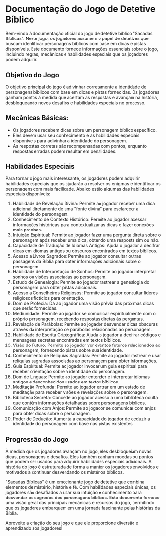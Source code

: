 # Documentação do Jogo de Detetive Bíblico

Bem-vindo à documentação oficial do jogo de detetive bíblico "Sacadas Bíblicas". Neste jogo, os jogadores assumem o papel de detetives que buscam identificar personagens bíblicos com base em dicas e pistas disponíveis. Este documento fornece informações essenciais sobre o jogo, incluindo regras, mecânicas e habilidades especiais que os jogadores podem adquirir.

## Objetivo do Jogo

O objetivo principal do jogo é adivinhar corretamente a identidade de personagens bíblicos com base em dicas e pistas fornecidas. Os jogadores ganham pontos à medida que acertam as respostas e avançam na história, desbloqueando novos desafios e habilidades especiais no processo.

## Mecânicas Básicas:

- Os jogadores recebem dicas sobre um personagem bíblico específico.
- Eles devem usar seu conhecimento e as habilidades especiais disponíveis para adivinhar a identidade do personagem.
- As respostas corretas são recompensadas com pontos, enquanto respostas erradas podem resultar em penalidades.

## Habilidades Especiais

Para tornar o jogo mais interessante, os jogadores podem adquirir habilidades especiais que os ajudarão a resolver os enigmas e identificar os personagens com mais facilidade. Abaixo estão algumas das habilidades especiais disponíveis:

1.	Habilidade de Revelação Divina: Permite ao jogador receber uma dica adicional diretamente de uma "fonte divina" para esclarecer a identidade do personagem.
2.	Conhecimento de Contexto Histórico: Permite ao jogador acessar informações históricas para contextualizar as dicas e fazer conexões mais precisas.
3.	Intuição Espiritual: Permite ao jogador fazer uma pergunta direta sobre o personagem após receber uma dica, obtendo uma resposta sim ou não.
4.	Capacidade de Tradução de Idiomas Antigos: Ajuda o jogador a decifrar dicas em idiomas antigos ou obscuros encontrados em textos bíblicos.
5.	Acesso a Livros Sagrados: Permite ao jogador consultar outras passagens da Bíblia para obter informações adicionais sobre o personagem.
6.	Habilidade de Interpretação de Sonhos: Permite ao jogador interpretar sonhos ou visões associadas ao personagem.
7.	Estudo de Genealogia: Permite ao jogador rastrear a genealogia do personagem para obter pistas adicionais.
8.	Acesso a Conselheiros Religiosos: Permite ao jogador consultar líderes religiosos fictícios para orientação.
9.	Dom de Profecia: Dá ao jogador uma visão prévia das próximas dicas que serão fornecidas.
10.	Mediunidade: Permite ao jogador se comunicar espiritualmente com o próprio personagem, recebendo respostas diretas às perguntas.
11.	Revelação de Parábolas: Permite ao jogador desvendar dicas obscuras através da interpretação de parábolas relacionadas ao personagem.
12.	Habilidade de Escrita Criptográfica: Ajuda o jogador a decifrar códigos e mensagens secretas encontradas em textos bíblicos.
13.	Visão do Futuro: Permite ao jogador ver eventos futuros relacionados ao personagem, fornecendo pistas sobre sua identidade.
14.	Conhecimento de Relíquias Sagradas: Permite ao jogador rastrear e usar relíquias sagradas associadas ao personagem para obter informações.
15.	Guia Espiritual: Permite ao jogador invocar um guia espiritual para receber orientação sobre a identidade do personagem.
16.	Dom de Línguas: Permite ao jogador entender e interpretar idiomas antigos e desconhecidos usados em textos bíblicos.
17.	Meditação Profunda: Permite ao jogador entrar em um estado de meditação para receber visões e revelações sobre o personagem.
18.	Biblioteca Secreta: Concede ao jogador acesso a uma biblioteca oculta que contém informações detalhadas sobre personagens bíblicos.
19.	Comunicação com Anjos: Permite ao jogador se comunicar com anjos para obter dicas sobre o personagem.
20.	Poder de Dedução: Aumenta a capacidade do jogador de deduzir a identidade do personagem com base nas pistas existentes.


## Progressão do Jogo

À medida que os jogadores avançam no jogo, eles desbloqueiam novas dicas, personagens e desafios. Eles também ganham moedas ou pontos que podem ser usados para adquirir habilidades especiais adicionais. A história do jogo é estruturada de forma a manter os jogadores envolvidos e motivados a continuar desvendando os mistérios bíblicos.

"Sacadas Bíblicas" é um emocionante jogo de detetive que combina elementos de mistério, história e fé. Com habilidades especiais únicas, os jogadores são desafiados a usar sua intuição e conhecimento para desvendar os segredos dos personagens bíblicos. Este documento fornece uma visão geral das principais mecânicas e recursos do jogo, permitindo que os jogadores embarquem em uma jornada fascinante pelas histórias da Bíblia.

Aproveite a criação do seu jogo e que ele proporcione diversão e aprendizado aos jogadores!

